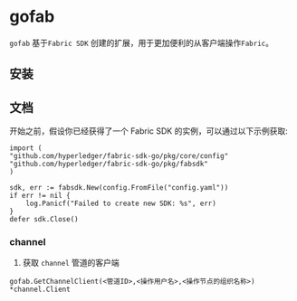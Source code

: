 gofab
====
`gofab` 基于`Fabric SDK` 创建的扩展，用于更加便利的从客户端操作`Fabric`。

安装
--

文档
--
开始之前，假设你已经获得了一个 Fabric SDK 的实例，可以通过以下示例获取:
```
import (
"github.com/hyperledger/fabric-sdk-go/pkg/core/config"
"github.com/hyperledger/fabric-sdk-go/pkg/fabsdk"
)

sdk, err := fabsdk.New(config.FromFile("config.yaml"))
if err != nil {
    log.Panicf("Failed to create new SDK: %s", err)
}
defer sdk.Close()
```

### channel
1. 获取 `channel` 管道的客户端
```
gofab.GetChannelClient(<管道ID>,<操作用户名>,<操作节点的组织名称>) *channel.Client
```